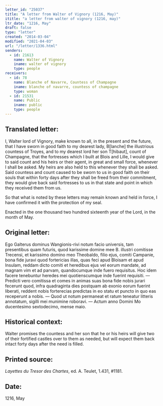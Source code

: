 ```yaml
---
letter_id: "25037"
title: "A letter from Walter of Vignory (1216, May)"
ititle: "a letter from walter of vignory (1216, may)"
ltr_date: "1216, May"
draft: false
type: "letter"
created: "2014-03-04"
modified: "2021-04-03"
url: "/letter/1336.html"
senders:
  - id: 21613
    name: Walter of Vignory
    iname: walter of vignory
    type: people
receivers:
  - id: 78
    name: Blanche of Navarre, Countess of Champagne
    iname: blanche of navarre, countess of champagne
    type: woman
  - id: 21531
    name: Public
    iname: public
    type: people
---
```

<h2> Translated letter:</h2>I, Walter lord of Vignory, make known to all, in the present and the future, that I have sworn in good faith to my dearest lady, B[lanche] the illustrious countess of Troyes, and to my dearest lord her son T[hibaut], count of Champagne, that the fortresses which I built at Blois and Lille, I would give to said count and his heirs or their agent, in great and small force, whenever I shall be asked.  My heirs are also held to this whenever they shall be asked.  Said countess and count caused to be sworn to us in good faith on their souls that within forty days after they shall be freed from their commitment, they would give back said fortresses to us in that state and point in which they received them from us. 

So that what is noted by these letters may remain known and held in force, I have confirmed it with the protection of my seal.

Enacted in the one thousand two hundred sixteenth year of the Lord, in the month of May.


<h2 class="mt-4"> Original letter:</h2>Ego Galterus dominus Wangionis-rivi notum facio universis, tam presentibus quam futuris, quod karissime domine mee B. illustri comitisse Trecensi, et karissimo domino meo Theobaldo, filio ejus, comiti Campanie, bona fide juravi quod fortericias illas, quas feci apud Bloisam et apud Insulam, reddam dicto comiti et heredibus ejus vel eorum mandate, ad magnam vim et ad parvam, quandocumque inde fuero requisitus. Hoc idem facere tenebuntur heredes mei quotienscumque inde fuerint requisiti. — Predicti vero comitissa et comes in animas suas bona fide nobis jurari fecerunt quod, infra quadraginta dies postquam ab exonio eorum fuerint liberati, reddent nobis forterecias predictas in eo statu et puncto in quo eas receperunt a nobis. — Quod ut notum permaneat et ratum teneatur litteris annotatum, sigilli mei munimine roboravi. — Actum anno Domini Mo ducentesimo sextodecimo, mense maio.


















<h2 class="mt-4"> Historical context:</h2>Walter promises the countess and her son that he or his heirs will give two of their fortified castles over to them as needed, but will expect them back intact forty days after the need is filled. 




<h2 class="mt-4"> Printed source:</h2><p><em>Layettes du Tresor des Chartes</em>, ed. A. Teulet, 1.431, #1181.</p><h2 class="mt-4"> Date:</h2>1216, May
